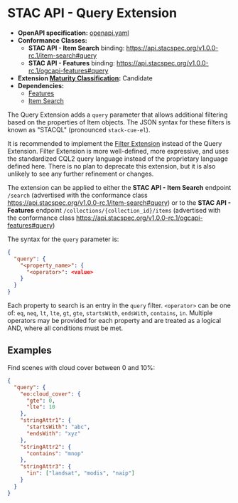 # STAC API - Query Extension

- **OpenAPI specification:** [openapi.yaml](openapi.yaml)
- **Conformance Classes:**
  - **STAC API - Item Search** binding: <https://api.stacspec.org/v1.0.0-rc.1/item-search#query>
  - **STAC API - Features** binding: <https://api.stacspec.org/v1.0.0-rc.1/ogcapi-features#query>
- **Extension [Maturity Classification](https://github.com/radiantearth/stac-api-spec/tree/v1.0.0-rc.1/README.md#maturity-classification):** Candidate
- **Dependencies:**
  - [Features](https://github.com/radiantearth/stac-api-spec/tree/v1.0.0-rc.1/ogcapi-features)
  - [Item Search](https://github.com/radiantearth/stac-api-spec/tree/v1.0.0-rc.1/item-search)

The Query Extension adds a `query` parameter that allows additional filtering based on the properties of Item objects. The JSON syntax for
these filters is known as "STACQL" (pronounced `stack-cue-el`).

It is recommended to implement the [Filter Extension](https://github.com/stac-api-extensions/filter)
instead of the Query Extension. Filter Extension is more well-defined, more expressive, and
uses the standardized CQL2 query language instead of the proprietary language defined here.
There is no plan to deprecate this extension, but it is also unlikely to see any further
refinement or changes.

The extension can be applied to either the **STAC API - Item Search** endpoint `/search`
(advertised with the conformance class <https://api.stacspec.org/v1.0.0-rc.1/item-search#query>) or to the 
**STAC API - Features** endpoint `/collections/{collection_id}/items` (advertised with the conformance class <https://api.stacspec.org/v1.0.0-rc.1/ogcapi-features#query>)

The syntax for the `query` parameter is:

```json
{
  "query": {
    "<property_name>": {
      "<operator>": <value>
    }
  }
}
```

Each property to search is an entry in the `query` filter. `<operator>` can be one of: `eq`, `neq`, `lt`, `lte`, `gt`, `gte`, `startsWith`, `endsWith`, `contains`, `in`. 
Multiple operators may be provided for each property and are treated as a logical AND, where all conditions must be met.

## Examples

Find scenes with cloud cover between 0 and 10%:

```json
{
  "query": {
    "eo:cloud_cover": {
      "gte": 0,
      "lte": 10
    },
    "stringAttr1": {
      "startsWith": "abc",
      "endsWith": "xyz"
    },
    "stringAttr2": {
      "contains": "mnop"
    },
    "stringAttr3": {
      "in": ["landsat", "modis", "naip"]
    }
  }
}
```
